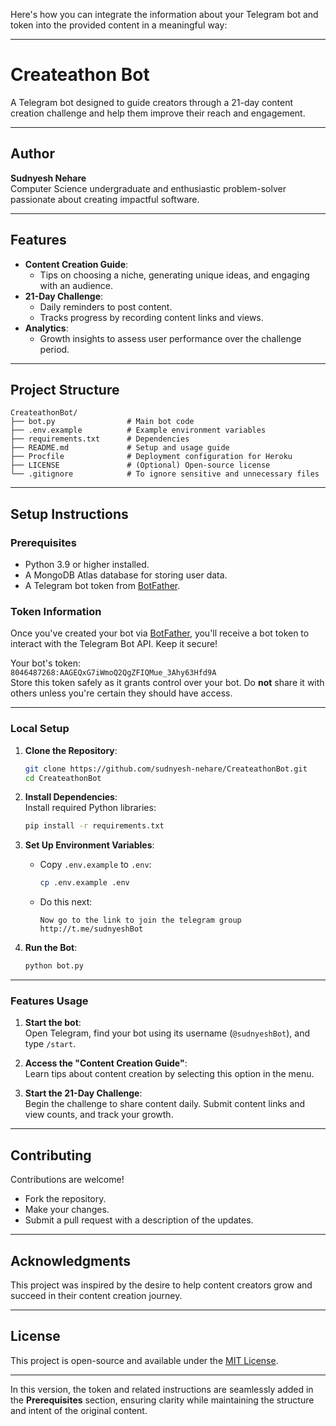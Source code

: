 Here's how you can integrate the information about your Telegram bot and token into the provided content in a meaningful way:

---

# Createathon Bot

A Telegram bot designed to guide creators through a 21-day content creation challenge and help them improve their reach and engagement.

---

## Author  
**Sudnyesh Nehare**  
Computer Science undergraduate and enthusiastic problem-solver passionate about creating impactful software.  

---

## Features  
- **Content Creation Guide**:  
  - Tips on choosing a niche, generating unique ideas, and engaging with an audience.  
- **21-Day Challenge**:  
  - Daily reminders to post content.  
  - Tracks progress by recording content links and views.  
- **Analytics**:  
  - Growth insights to assess user performance over the challenge period.

---

## Project Structure  
```
CreateathonBot/
├── bot.py                # Main bot code
├── .env.example          # Example environment variables
├── requirements.txt      # Dependencies
├── README.md             # Setup and usage guide
├── Procfile              # Deployment configuration for Heroku
├── LICENSE               # (Optional) Open-source license
└── .gitignore            # To ignore sensitive and unnecessary files
```

---

## Setup Instructions

### Prerequisites
- Python 3.9 or higher installed.
- A MongoDB Atlas database for storing user data.
- A Telegram bot token from [BotFather](https://core.telegram.org/bots#botfather).

### Token Information
Once you've created your bot via [BotFather](https://core.telegram.org/bots#botfather), you'll receive a bot token to interact with the Telegram Bot API. Keep it secure!

Your bot's token:  
`8046487268:AAGEQxG7iWmoQ2QgZFIQMue_3Ahy63Hfd9A`  
Store this token safely as it grants control over your bot. Do **not** share it with others unless you're certain they should have access.

---

### Local Setup  
1. **Clone the Repository**:  
   ```bash
   git clone https://github.com/sudnyesh-nehare/CreateathonBot.git  
   cd CreateathonBot  
   ```

2. **Install Dependencies**:  
   Install required Python libraries:  
   ```bash  
   pip install -r requirements.txt  
   ```

3. **Set Up Environment Variables**:  
   - Copy `.env.example` to `.env`:  
     ```bash  
     cp .env.example .env  
     ```  
   - Do this next:  
     ```
     Now go to the link to join the telegram group http://t.me/sudnyeshBot  
     ```  

4. **Run the Bot**:  
   ```bash  
   python bot.py  
   ```

---

### Features Usage  
1. **Start the bot**:  
   Open Telegram, find your bot using its username (`@sudnyeshBot`), and type `/start`.

2. **Access the "Content Creation Guide"**:  
   Learn tips about content creation by selecting this option in the menu.

3. **Start the 21-Day Challenge**:  
   Begin the challenge to share content daily. Submit content links and view counts, and track your growth.  


---

## Contributing  
Contributions are welcome!  
- Fork the repository.  
- Make your changes.  
- Submit a pull request with a description of the updates.

---

## Acknowledgments  
This project was inspired by the desire to help content creators grow and succeed in their content creation journey.

---

## License  
This project is open-source and available under the [MIT License](LICENSE).  

---  

In this version, the token and related instructions are seamlessly added in the **Prerequisites** section, ensuring clarity while maintaining the structure and intent of the original content.
